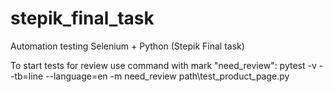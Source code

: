# stepik_final_task
Automation testing Selenium + Python (Stepik Final task)

To start tests for review use command with mark "need_review":
pytest -v --tb=line --language=en -m need_review path\test_product_page.py
